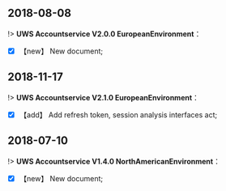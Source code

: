 
##  2018-08-08  

!> **UWS Accountservice V2.0.0 EuropeanEnvironment**：  
 
- [x]  【new】 New document;

##  2018-11-17  
!> **UWS Accountservice V2.1.0 EuropeanEnvironment**：  
 
- [x]  【add】 Add refresh token, session analysis interfaces act;







##  2018-07-10  

!> **UWS Accountservice V1.4.0 NorthAmericanEnvironment**：  
 
- [x]  【new】 New document;




[^footnote]:这是注释文本